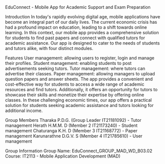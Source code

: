 EduConnect - Mobile App for Academic Support and Exam Preparation

Introduction
In today's rapidly evolving digital age, mobile applications have become an integral part of our daily lives. The current economic crisis has had a profound impact on education, leading to a shift towards online learning. In this context, our mobile app provides a comprehensive solution for students to find past papers and connect with qualified tutors for academic assistance. Our app is designed to cater to the needs of students and tutors alike, with four distinct modules.

Features
User management: allowing users to register, login and manage their profiles.
Student management: enabling students to post advertisements seeking tutors.
Tutor management: where tutors can advertise their classes.
Paper management: allowing managers to upload question papers and answer sheets.
The app provides a convenient and cost-effective way for students to access a wide range of academic resources and find tutors. Additionally, it offers an opportunity for tutors to showcase their skills and monetize their expertise by offering online classes. In these challenging economic times, our app offers a practical solution for students seeking academic assistance and tutors looking for additional income.

Group Members
Tharaka P.D.G. (Group Leader IT21181092) - Tutor management
Herath H.M.M. D (Member 2 IT21173240) - Student management
Chaturanga K.H. D (Member 3 IT21168772) - Paper management
Karunarathne D.G.V. S (Member 4 IT21785610) - User management

Group Information
Group Name: EduConnect_GROUP_MAD_WD_B03.02
Course: IT2113 - Mobile Application Development (MAD) 

